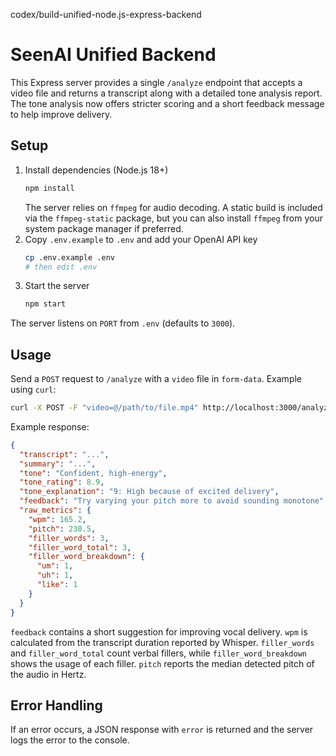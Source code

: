 codex/build-unified-node.js-express-backend
# SeenAI Unified Backend

This Express server provides a single `/analyze` endpoint that accepts a video file and returns a transcript along with a detailed tone analysis report. The tone analysis now offers stricter scoring and a short feedback message to help improve delivery.

## Setup

1. Install dependencies (Node.js 18+)
   ```bash
   npm install
   ```
   The server relies on `ffmpeg` for audio decoding. A static build is
   included via the `ffmpeg-static` package, but you can also install
   `ffmpeg` from your system package manager if preferred.
2. Copy `.env.example` to `.env` and add your OpenAI API key
   ```bash
   cp .env.example .env
   # then edit .env
   ```
3. Start the server
   ```bash
   npm start
   ```

The server listens on `PORT` from `.env` (defaults to `3000`).

## Usage

Send a `POST` request to `/analyze` with a `video` file in `form-data`.
Example using `curl`:

```bash
curl -X POST -F "video=@/path/to/file.mp4" http://localhost:3000/analyze
```

Example response:
```json
{
  "transcript": "...",
  "summary": "...",
  "tone": "Confident, high-energy",
  "tone_rating": 8.9,
  "tone_explanation": "9: High because of excited delivery",
  "feedback": "Try varying your pitch more to avoid sounding monotone",
  "raw_metrics": {
    "wpm": 165.2,
    "pitch": 230.5,
    "filler_words": 3,
    "filler_word_total": 3,
    "filler_word_breakdown": {
      "um": 1,
      "uh": 1,
      "like": 1
    }
  }
}
```
`feedback` contains a short suggestion for improving vocal delivery. `wpm` is calculated from the transcript duration reported by Whisper. `filler_words` and `filler_word_total` count verbal fillers, while `filler_word_breakdown` shows the usage of each filler. `pitch` reports the median detected pitch of the audio in Hertz.

## Error Handling
If an error occurs, a JSON response with `error` is returned and the server logs the error to the console.

